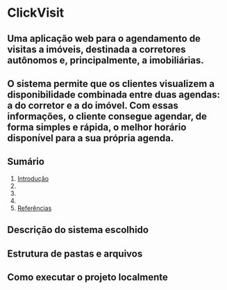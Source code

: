 # ClickVisit

## Uma aplicação web para o agendamento de visitas a imóveis, destinada a corretores autônomos e, principalmente, a imobiliárias. 
## O sistema permite que os clientes visualizem a disponibilidade combinada entre duas agendas: a do corretor e a do imóvel. Com essas informações, o cliente consegue agendar, de forma simples e rápida, o melhor horário disponível para a sua própria agenda.


## Sumário

1. [Introdução](#c1)  
2. [](#c2)  
3. [](#c3)  
4. [](#c4)  
5. [Referências](#c5)  


## Descrição do sistema escolhido


## Estrutura de pastas e arquivos


## Como executar o projeto localmente